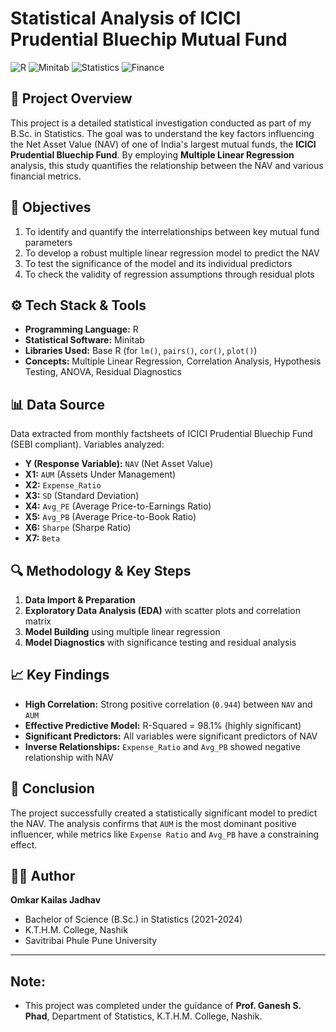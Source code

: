 # Statistical Analysis of ICICI Prudential Bluechip Mutual Fund

![R](https://img.shields.io/badge/R-276DC3?style=for-the-badge&logo=r&logoColor=white)
![Minitab](https://img.shields.io/badge/Minitab-FF6B0B?style=for-the-badge)
![Statistics](https://img.shields.io/badge/Statistics-Business%20Intelligence-blue)
![Finance](https://img.shields.io/badge/Finance-Mutual%20Funds-green)

## 📖 Project Overview

This project is a detailed statistical investigation conducted as part of my B.Sc. in Statistics. The goal was to understand the key factors influencing the Net Asset Value (NAV) of one of India's largest mutual funds, the **ICICI Prudential Bluechip Fund**. By employing **Multiple Linear Regression** analysis, this study quantifies the relationship between the NAV and various financial metrics.

## 🎯 Objectives

1. To identify and quantify the interrelationships between key mutual fund parameters
2. To develop a robust multiple linear regression model to predict the NAV
3. To test the significance of the model and its individual predictors
4. To check the validity of regression assumptions through residual plots

## ⚙️ Tech Stack & Tools

- **Programming Language:** R
- **Statistical Software:** Minitab
- **Libraries Used:** Base R (for `lm()`, `pairs()`, `cor()`, `plot()`)
- **Concepts:** Multiple Linear Regression, Correlation Analysis, Hypothesis Testing, ANOVA, Residual Diagnostics

## 📊 Data Source

Data extracted from monthly factsheets of ICICI Prudential Bluechip Fund (SEBI compliant). Variables analyzed:

- **Y (Response Variable):** `NAV` (Net Asset Value)
- **X1:** `AUM` (Assets Under Management)
- **X2:** `Expense_Ratio`
- **X3:** `SD` (Standard Deviation)
- **X4:** `Avg_PE` (Average Price-to-Earnings Ratio)
- **X5:** `Avg_PB` (Average Price-to-Book Ratio)
- **X6:** `Sharpe` (Sharpe Ratio)
- **X7:** `Beta`

## 🔍 Methodology & Key Steps

1. **Data Import & Preparation**
2. **Exploratory Data Analysis (EDA)** with scatter plots and correlation matrix
3. **Model Building** using multiple linear regression
4. **Model Diagnostics** with significance testing and residual analysis

## 📈 Key Findings

- **High Correlation:** Strong positive correlation (`0.944`) between `NAV` and `AUM`
- **Effective Predictive Model:** R-Squared = 98.1% (highly significant)
- **Significant Predictors:** All variables were significant predictors of NAV
- **Inverse Relationships:** `Expense_Ratio` and `Avg_PB` showed negative relationship with NAV

## 📝 Conclusion

The project successfully created a statistically significant model to predict the NAV. The analysis confirms that `AUM` is the most dominant positive influencer, while metrics like `Expense Ratio` and `Avg_PB` have a constraining effect.

## 👨‍💻 Author

**Omkar Kailas Jadhav**
- Bachelor of Science (B.Sc.) in Statistics (2021-2024)
- K.T.H.M. College, Nashik
- Savitribai Phule Pune University

---

## **Note:** 
- This project was completed under the guidance of **Prof. Ganesh S. Phad**, Department of Statistics, K.T.H.M. College, Nashik.
